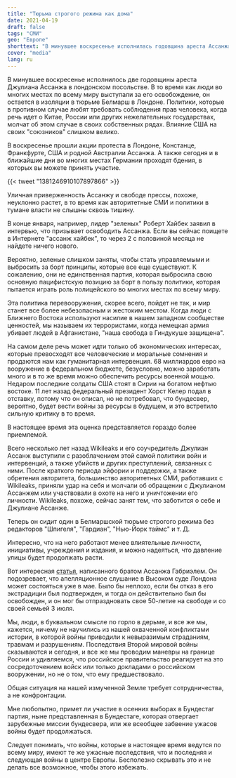 ```yaml
---
title: "Тюрьма строгого режима как дома"
date: 2021-04-19
draft: false
tags: "СМИ"
geo: "Европе"
shorttext: "В минувшее воскресенье исполнилась годовщина ареста Ассанжа в убежище лондонского посольства. Борцы за свободу прессы по-прежнему молчат"
cover: "media"
lang: ru
---
```


В минувшее воскресенье исполнилось две годовщины ареста Джулиана Ассанжа в лондонском посольстве. В то время как люди во многих местах по всему миру выступали за его освобождение, он остается в изоляции в тюрьме Белмарш в Лондоне. Политики, которые в противном случае любят требовать соблюдения прав человека, когда речь идет о Китае, России или других нежелательных государствах, молчат об этом случае в своих собственных рядах. Влияние США на своих "союзников" слишком велико.

В воскресенье прошли акции протеста в Лондоне, Констанце, Франкфурте, США и родной Австралии Ассанжа. А также сегодня и в ближайшие дни во многих местах Германии проходят бдения, в которых вы можете принять участие.

{{< tweet "1381246910107897866" >}}

Уличная приверженность Ассанжу и свободе прессы, похоже, неуклонно растет, в то время как авторитетные СМИ и политики в тумане власти не слышны сквозь тишину.

В конце января, например, лидер "зеленых" Роберт Хайбек заявил в интервью, что призывает освободить Ассанжа. Если вы сейчас поищете в Интернете "ассанж хайбек", то через 2 с половиной месяца не найдете ничего нового.

Вероятно, зеленые слишком заняты, чтобы стать управляемыми и выбросить за борт принципы, которые все еще существуют. К сожалению, они не единственная партия, которая выбросила свою основную пацифистскую позицию за борт в пользу политики, которая пытается играть роль полицейского во многих местах по всему миру.

Эта политика перевооружения, скорее всего, пойдет не так, и мир станет все более небезопасным и жестоким местом. Когда люди с Ближнего Востока используют насилие в нашем западном сообществе ценностей, мы называем их террористами, когда немецкая армия убивает людей в Афганистане, "наша свобода в Гиндукуше защищена".

На самом деле речь может идти только об экономических интересах, которые превосходят все человеческие и моральные сомнения и продаются нам как гуманитарная интервенция. 68 миллиардов евро на вооружение в федеральном бюджете, безусловно, можно заработать много и в то же время можно обеспечить ресурсы военной мощью. Недаром последние солдаты США стоят в Сирии на богатом нефтью востоке. 11 лет назад федеральный президент Хорст Келер подал в отставку, потому что он описал, но не потребовал, что бундесвер, вероятно, будет вести войны за ресурсы в будущем, и это встретило сильную критику в то время.

В настоящее время эта оценка представляется гораздо более приемлемой.

Всего несколько лет назад Wikileaks и его соучредитель Джулиан Ассанж выступили с разоблачением этой самой политики войн и интервенций, а также убийств и других преступлений, связанных с ними. После краткого периода эйфории и поддержки, а также обретения авторитета, большинство авторитетных СМИ, работавших с Wikileaks, приняли удар на себя и молчали об обращении с Джулианом Ассанжем или участвовали в охоте на него и уничтожении его личности. Wikileaks, похоже, сейчас занят тем, что заботится о себе и Джулиане Ассанже.

Теперь он сидит один в Белмаршской тюрьме строгого режима без редакторов "Шпигеля", "Гардиан", "Нью-Йорк таймс" и т. Д.

Интересно, что на него работают менее влиятельные личности, инициативы, учреждения и издания, и можно надеяться, что давление улицы будет продолжать расти.

Вот интересная [статья](https://bitcoinmagazine.com/culture/bitcoiners-should-stand-up-for-my-brother-julian-assange "BITCOINERS SHOULD STAND UP FOR MY BROTHER, JULIAN ASSANGE"), написанного братом Ассанжа Габриэлем. Он подозревает, что апелляционное слушание в Высоком суде Лондона может состояться уже в мае. Было бы неплохо, если бы отказ в его экстрадиции был подтвержден, и тогда он действительно был бы освобожден, и он мог бы отпраздновать свое 50-летие на свободе и со своей семьей 3 июля.

Мы, люди, в буквальном смысле по горло в дерьме, и все же мы, кажется, ничему не научились из нашей охваченной конфликтами истории, в которой войны приводили к невыразимым страданиям, травмам и разрушениям. Последствия Второй мировой войны сказываются и сегодня, и все же мы проводим маневры на границе России и удивляемся, что российское правительство реагирует на это сосредоточением войск или только докладами о российском вооружении, но не о том, что ему предшествовало.

Общая ситуация на нашей измученной Земле требует сотрудничества, а не конфронтации.

Мне любопытно, примет ли участие в осенних выборах в Бундестаг партия, ныне представленная в Бундестаге, которая отвергает зарубежные миссии бундесвера, или же всеобщее забвение ужасов войны будет продолжаться.

Следует понимать, что войны, которые в настоящее время ведутся по всему миру, имеют те же ужасные последствия, что и последняя и следующая войны в центре Европы. Бесполезно скрывать это и не делать все возможное, чтобы этого избежать.
